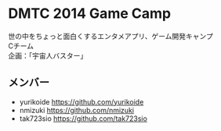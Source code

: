 # DMTC 2014 Game Camp
世の中をちょっと面白くするエンタメアプリ、ゲーム開発キャンプ  
Cチーム  
企画：「宇宙人バスター」  

## メンバー
* yurikoide https://github.com/yurikoide
* nmizuki https://github.com/nmizuki
* tak723sio https://github.com/tak723sio
